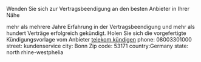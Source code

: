 Wenden Sie sich zur Vertragsbeendigung an den besten Anbieter in Ihrer Nähe

mehr als mehrere Jahre Erfahrung in der Vertragsbeendigung und mehr als hundert Verträge erfolgreich gekündigt. Holen Sie sich die vorgefertigte Kündigungsvorlage vom Anbieter
<a href="https://www.kuendigung.services/vorlage/kuendigung/telekom">telekom kündigen</a>
phone: 08003301000
street: kundenservice
city: Bonn
Zip code: 53171
country:Germany
state: north rhine-westphelia
